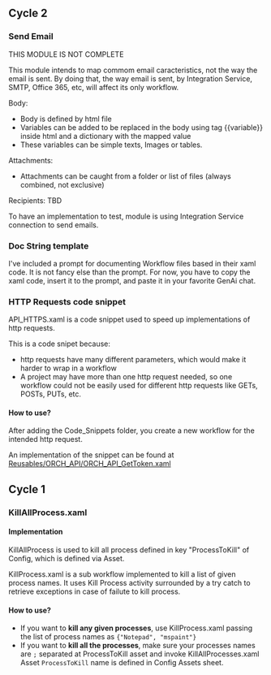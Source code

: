 ## Cycle 2

### Send Email
THIS MODULE IS NOT COMPLETE

This module intends to map commom email caracteristics, not the way the email is sent.
By doing that, the way email is sent, by Integration Service, SMTP, Office 365, etc, will affect its only workflow.

Body:
- Body is defined by html file
- Variables can be added to be replaced in the body using tag {{variable}} inside html and a dictionary with the mapped value
- These variables can be simple texts, Images or tables.

Attachments:
- Attachments can be caught from a folder or list of files (always combined, not exclusive)

Recipients:
TBD

To have an implementation to test, module is using Integration Service connection to send emails.

### Doc String template
I've included a prompt for documenting Workflow files based in their xaml code.
It is not fancy else than the prompt. For now, you have to copy the xaml code, insert it to the prompt, and paste it in your favorite GenAi chat.

### HTTP Requests code snippet
API_HTTPS.xaml is a code snippet used to speed up implementations of http requests.

This is a code snipet because:
* http requests have many different parameters, which would make it harder to wrap in a workflow
* A project may have more than one http request needed, so one workflow could not be easily used for different http requests like GETs, POSTs, PUTs, etc.

#### How to use?
After adding the Code_Snippets folder, you create a new workflow for the intended http request.

An implementation of the snippet can be found at [Reusables/ORCH_API/ORCH_API_GetToken.xaml](https://github.com/Samuca47prog/UiPath_REFramework_Porreta/blob/main/REFramework_Porreta/Reusables/ORCH_API/ORCH_API_GetToken.xaml)

## Cycle 1

### KillAllProcess.xaml

#### Implementation
KillAllProcess is used to kill all process defined in key "ProcessToKill" of Config, which is defined via Asset.

KillProcess.xaml is a sub workflow implemented to kill a list of given process names.
It uses Kill Process activity surrounded by a try catch to retrieve exceptions in case of failute to kill process.

#### How to use?
- If you want to **kill any given processes**, use KillProcess.xaml passing the list of process names as ```{"Notepad", "mspaint"}```
- If you want to **kill all the processes**, make sure your processes names are ```;``` separated at ProcessToKill asset and invoke KillAllProcesses.xaml  
Asset ```ProcessToKill``` name is defined in Config Assets sheet.